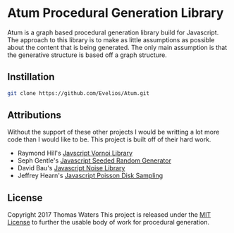 # Atum Procedural Generation Library

Atum is a graph based procedural generation library build for Javascript. The approach to this library is to make as little assumptions as possible about the content that is being generated. The only main assumption is that the generative structure is based off a graph structure.

## Instillation

```.bash
git clone https://github.com/Evelios/Atum.git
```

## Attributions

Without the support of these other projects I would be writting a lot more code than I would like to be. This project is built off of their hard work.

- Raymond Hill's [Javscript Vornoi Library](https://github.com/gorhill/Javascript-Voronoi)
- Seph Gentle's [Javascript Seeded Random Generator](https://github.com/davidbau/seedrandom)
- David Bau's [Javascript Noise Library](https://github.com/josephg/noisejs)
- Jeffrey Hearn's [Javascript Poisson Disk Sampling](https://github.com/jeffrey-hearn/poisson-disk-sample)

## License

Copyright 2017 Thomas Waters
This project is released under the [MIT License](LICENSE.md) to further the usable body of work for procedural generation.